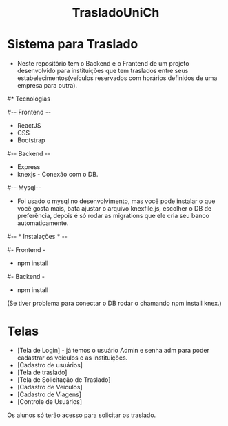 <h1 align="center">TrasladoUniCh</h1>

# Sistema para Traslado

- Neste repositório tem o Backend e o Frantend de um projeto desenvolvido para instituições que tem traslados entre seus estabelecimentos(veículos reservados com horários definidos de uma empresa para outra).

#* Tecnologias

 #-- Frontend --
  - ReactJS 
  - CSS
  - Bootstrap
 
 #-- Backend --
 - Express
 - knexjs - Conexão com o DB.

 #-- Mysql--
  - Foi usado o mysql no desenvolvimento, mas você pode instalar o que você gosta mais, bata ajustar o arquivo knexfile.js, escolher o DB de preferência, depois é só rodar as migrations que ele cria seu banco automaticamente.


#-- * Instalações * --

#- Frontend -
  - npm install

#- Backend - 
  - npm install 
  
  (Se tiver problema para conectar o DB rodar o chamando npm install knex.)
  

# Telas

* [Tela de Login] - já temos o usuário Admin e senha adm para poder cadastrar os veículos e as instituições.
* [Cadastro de usuários]
* [Tela de traslado]
* [Tela de Solicitação de Traslado]
* [Cadastro de Veículos]
* [Cadastro de Viagens]
* [Controle de Usuários]


Os alunos só terão acesso para solicitar os traslado.
